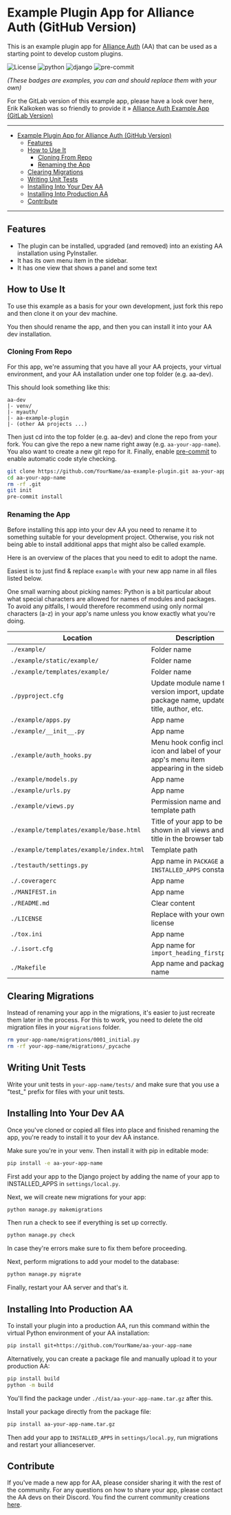 # Example Plugin App for Alliance Auth (GitHub Version)<a name="example-plugin-app-for-alliance-auth-github-version"></a>

This is an example plugin app for [Alliance Auth](https://gitlab.com/allianceauth/allianceauth)
(AA) that can be used as a starting point to develop custom plugins.

![License](https://img.shields.io/badge/license-GPLv3-green)
![python](https://img.shields.io/badge/python-3.8-informational)
![django](https://img.shields.io/badge/django-3.2-informational)
![pre-commit](https://img.shields.io/badge/pre--commit-enabled-brightgreen?logo=pre-commit&logoColor=white)

_(These badges are examples, you can and should replace them with your own)_

For the GitLab version of this example app, please have a look over here, Erik
Kalkoken was so friendly to provide it » [Alliance Auth Example App (GitLab Version)](https://gitlab.com/ErikKalkoken/allianceauth-example-plugin)

______________________________________________________________________

<!-- mdformat-toc start --slug=github --maxlevel=6 --minlevel=1 -->

- [Example Plugin App for Alliance Auth (GitHub Version)](#example-plugin-app-for-alliance-auth-github-version)
  - [Features](#features)
  - [How to Use It](#how-to-use-it)
    - [Cloning From Repo](#cloning-from-repo)
    - [Renaming the App](#renaming-the-app)
  - [Clearing Migrations](#clearing-migrations)
  - [Writing Unit Tests](#writing-unit-tests)
  - [Installing Into Your Dev AA](#installing-into-your-dev-aa)
  - [Installing Into Production AA](#installing-into-production-aa)
  - [Contribute](#contribute)

<!-- mdformat-toc end -->

______________________________________________________________________

## Features<a name="features"></a>

- The plugin can be installed, upgraded (and removed) into an existing AA
  installation using PyInstaller.
- It has its own menu item in the sidebar.
- It has one view that shows a panel and some text

## How to Use It<a name="how-to-use-it"></a>

To use this example as a basis for your own development, just fork this repo and then
clone it on your dev machine.

You then should rename the app, and then you can install it into your AA dev
installation.

### Cloning From Repo<a name="cloning-from-repo"></a>

For this app, we're assuming that you have all your AA projects, your virtual
environment, and your AA installation under one top folder (e.g. aa-dev).

This should look something like this:

```text
aa-dev
|- venv/
|- myauth/
|- aa-example-plugin
|- (other AA projects ...)
```

Then just cd into the top folder (e.g. aa-dev) and clone the repo from your fork.
You can give the repo a new name right away (e.g. `aa-your-app-name`). You also want
to create a new git repo for it.
Finally, enable [pre-commit](https://pre-commit.com) to enable automatic code style
checking.

```bash
git clone https://github.com/YourName/aa-example-plugin.git aa-your-app-name
cd aa-your-app-name
rm -rf .git
git init
pre-commit install
```

### Renaming the App<a name="renaming-the-app"></a>

Before installing this app into your dev AA you need to rename it to something
suitable for your development project. Otherwise, you risk not being able to install
additional apps that might also be called example.

Here is an overview of the places that you need to edit to adopt the name.

Easiest is to just find & replace `example` with your new app name in all files
listed below.

One small warning about picking names: Python is a bit particular about what special
characters are allowed for names of modules and packages. To avoid any pitfalls, I
would therefore recommend using only normal characters (a-z) in your app's name
unless you know exactly what you're doing.

| Location                                 | Description                                                                            |
| ---------------------------------------- | -------------------------------------------------------------------------------------- |
| `./example/`                             | Folder name                                                                            |
| `./example/static/example/`              | Folder name                                                                            |
| `./example/templates/example/`           | Folder name                                                                            |
| `./pyproject.cfg`                        | Update module name for version import, update package name, update title, author, etc. |
| `./example/apps.py`                      | App name                                                                               |
| `./example/__init__.py`                  | App name                                                                               |
| `./example/auth_hooks.py`                | Menu hook config incl. icon and label of your app's menu item appearing in the sidebar |
| `./example/models.py`                    | App name                                                                               |
| `./example/urls.py`                      | App name                                                                               |
| `./example/views.py`                     | Permission name and template path                                                      |
| `./example/templates/example/base.html`  | Title of your app to be shown in all views and as title in the browser tab             |
| `./example/templates/example/index.html` | Template path                                                                          |
| `./testauth/settings.py`                 | App name in `PACKAGE` and `INSTALLED_APPS` constants                                   |
| `./.coveragerc`                          | App name                                                                               |
| `./MANIFEST.in`                          | App name                                                                               |
| `./README.md`                            | Clear content                                                                          |
| `./LICENSE`                              | Replace with your own license                                                          |
| `./tox.ini`                              | App name                                                                               |
| `./.isort.cfg`                           | App name for `import_heading_firstparty`                                               |
| `./Makefile`                             | App name and package name                                                              |

## Clearing Migrations<a name="clearing-migrations"></a>

Instead of renaming your app in the migrations, it's easier to just recreate them
later in the process. For this to work, you need to delete the old migration files in
your `migrations` folder.

```bash
rm your-app-name/migrations/0001_initial.py
rm -rf your-app-name/migrations/_pycache
```

## Writing Unit Tests<a name="writing-unit-tests"></a>

Write your unit tests in `your-app-name/tests/` and make sure that you use a "test\_"
prefix for files with your unit tests.

## Installing Into Your Dev AA<a name="installing-into-your-dev-aa"></a>

Once you've cloned or copied all files into place and finished renaming the app,
you're ready to install it to your dev AA instance.

Make sure you're in your venv. Then install it with pip in editable mode:

```bash
pip install -e aa-your-app-name
```

First add your app to the Django project by adding the name of your app to
INSTALLED_APPS in `settings/local.py`.

Next, we will create new migrations for your app:

```bash
python manage.py makemigrations
```

Then run a check to see if everything is set up correctly.

```bash
python manage.py check
```

In case they're errors make sure to fix them before proceeding.

Next, perform migrations to add your model to the database:

```bash
python manage.py migrate
```

Finally, restart your AA server and that's it.

## Installing Into Production AA<a name="installing-into-production-aa"></a>

To install your plugin into a production AA, run this command within the virtual
Python environment of your AA installation:

```bash
pip install git+https://github.com/YourName/aa-your-app-name
```

Alternatively, you can create a package file and manually upload it to your
production AA:

```bash
pip install build
python -m build
```

You'll find the package under `./dist/aa-your-app-name.tar.gz` after this.

Install your package directly from the package file:

```bash
pip install aa-your-app-name.tar.gz
```

Then add your app to `INSTALLED_APPS` in `settings/local.py`, run migrations and
restart your allianceserver.

## Contribute<a name="contribute"></a>

If you've made a new app for AA, please consider sharing it with the rest of the
community. For any questions on how to share your app, please contact the AA devs on
their Discord. You find the current community creations
[here](https://gitlab.com/allianceauth/community-creations).
